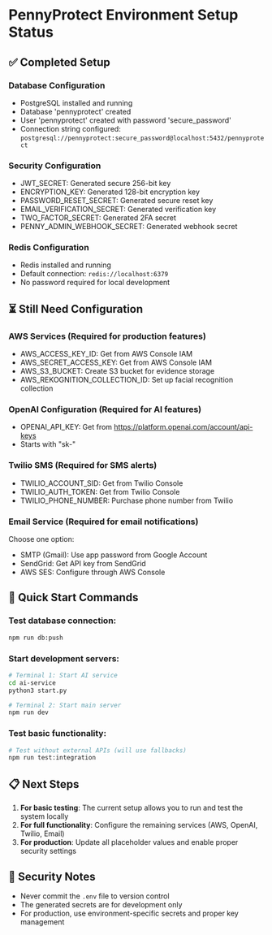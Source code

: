 # PennyProtect Environment Setup Status

## ✅ Completed Setup

### Database Configuration
- PostgreSQL installed and running
- Database 'pennyprotect' created
- User 'pennyprotect' created with password 'secure_password'
- Connection string configured: `postgresql://pennyprotect:secure_password@localhost:5432/pennyprotect`

### Security Configuration
- JWT_SECRET: Generated secure 256-bit key
- ENCRYPTION_KEY: Generated 128-bit encryption key
- PASSWORD_RESET_SECRET: Generated secure reset key
- EMAIL_VERIFICATION_SECRET: Generated verification key
- TWO_FACTOR_SECRET: Generated 2FA secret
- PENNY_ADMIN_WEBHOOK_SECRET: Generated webhook secret

### Redis Configuration
- Redis installed and running
- Default connection: `redis://localhost:6379`
- No password required for local development

## ⏳ Still Need Configuration

### AWS Services (Required for production features)
- AWS_ACCESS_KEY_ID: Get from AWS Console IAM
- AWS_SECRET_ACCESS_KEY: Get from AWS Console IAM
- AWS_S3_BUCKET: Create S3 bucket for evidence storage
- AWS_REKOGNITION_COLLECTION_ID: Set up facial recognition collection

### OpenAI Configuration (Required for AI features)
- OPENAI_API_KEY: Get from https://platform.openai.com/account/api-keys
- Starts with "sk-"

### Twilio SMS (Required for SMS alerts)
- TWILIO_ACCOUNT_SID: Get from Twilio Console
- TWILIO_AUTH_TOKEN: Get from Twilio Console  
- TWILIO_PHONE_NUMBER: Purchase phone number from Twilio

### Email Service (Required for email notifications)
Choose one option:
- SMTP (Gmail): Use app password from Google Account
- SendGrid: Get API key from SendGrid
- AWS SES: Configure through AWS Console

## 🚀 Quick Start Commands

### Test database connection:
```bash
npm run db:push
```

### Start development servers:
```bash
# Terminal 1: Start AI service
cd ai-service
python3 start.py

# Terminal 2: Start main server
npm run dev
```

### Test basic functionality:
```bash
# Test without external APIs (will use fallbacks)
npm run test:integration
```

## 📋 Next Steps

1. **For basic testing**: The current setup allows you to run and test the system locally
2. **For full functionality**: Configure the remaining services (AWS, OpenAI, Twilio, Email)
3. **For production**: Update all placeholder values and enable proper security settings

## 🔐 Security Notes

- Never commit the `.env` file to version control
- The generated secrets are for development only
- For production, use environment-specific secrets and proper key management